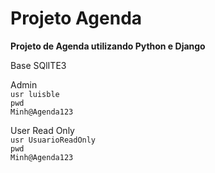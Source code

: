 # Projeto Agenda

**Projeto de Agenda utilizando Python e Django**

Base SQlITE3

Admin<br>
<code>usr luisble</code><br>
<code>pwd Minh@Agenda123</code><br>

User Read Only<br>
<code>usr UsuarioReadOnly</code><br>
<code>pwd Minh@Agenda123</code><br>
